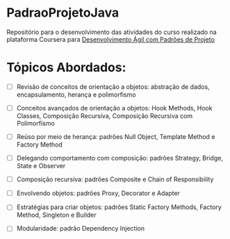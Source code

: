 # PadraoProjetoJava
Repositório para o desenvolvimento das atividades do curso realizado na plataforma Coursera para [Desenvolvimento Ágil com Padrões de Projeto](https://www.coursera.org/learn/desenvolvimento-agil-com-padroes-de-projeto)

# Tópicos Abordados:

- [ ] Revisão de conceitos de orientação a objetos: abstração de dados, encapsulamento, herança e polimorfismo

- [ ] Conceitos avançados de orientação a objetos: Hook Methods, Hook Classes, Composição Recursiva, Composição Recursiva com Polimorfismo

- [ ] Reúso por meio de herança: padrões Null Object, Template Method e Factory Method

- [ ] Delegando comportamento com composição: padrões Strategy, Bridge, State e Observer

- [ ] Composição recursiva: padrões Composite e Chain of Responsibility

- [ ] Envolvendo objetos: padrões Proxy, Decorator e Adapter

- [ ] Estratégias para criar objetos: padrões Static Factory Methods, Factory Method, Singleton e Builder

- [ ] Modularidade: padrão Dependency Injection
